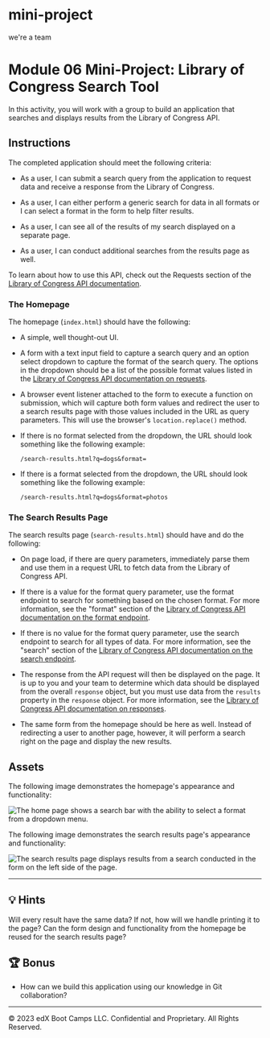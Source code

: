 # mini-project
we're a team



# Module 06 Mini-Project: Library of Congress Search Tool

In this activity, you will work with a group to build an application that searches and displays results from the Library of Congress API.

## Instructions

The completed application should meet the following criteria:

* As a user, I can submit a search query from the application to request data and receive a response from the Library of Congress.

* As a user, I can either perform a generic search for data in all formats or I can select a format in the form to help filter results.

* As a user, I can see all of the results of my search displayed on a separate page.

* As a user, I can conduct additional searches from the results page as well.

To learn about how to use this API, check out the Requests section of the [Library of Congress API documentation](https://www.loc.gov/apis/json-and-yaml/requests/).

### The Homepage

The homepage (`index.html`) should have the following:

* A simple, well thought-out UI.

* A form with a text input field to capture a search query and an option select dropdown to capture the format of the search query. The options in the dropdown should be a list of the possible format values listed in the [Library of Congress API documentation on requests](https://www.loc.gov/apis/json-and-yaml/requests/endpoints/).

* A browser event listener attached to the form to execute a function on submission, which will capture both form values and redirect the user to a search results page with those values included in the URL as query parameters. This will use the browser's `location.replace()` method.

* If there is no format selected from the dropdown, the URL should look something like the following example:

  ```http
  /search-results.html?q=dogs&format=
  ```

* If there is a format selected from the dropdown, the URL should look something like the following example:

  ```http
  /search-results.html?q=dogs&format=photos
  ```

### The Search Results Page

The search results page (`search-results.html`) should have and do the following:

* On page load, if there are query parameters, immediately parse them and use them in a request URL to fetch data from the Library of Congress API.

* If there is a value for the format query parameter, use the format endpoint to search for something based on the chosen format. For more information, see the "format" section of the [Library of Congress API documentation on the format endpoint](https://www.loc.gov/apis/json-and-yaml/requests/endpoints).

* If there is no value for the format query parameter, use the search endpoint to search for all types of data. For more information, see the "search" section of the [Library of Congress API documentation on the search endpoint](https://www.loc.gov/apis/json-and-yaml/requests/endpoints/).

* The response from the API request will then be displayed on the page. It is up to you and your team to determine which data should be displayed from the overall `response` object, but you must use data from the `results` property in the `response` object. For more information, see the [Library of Congress API documentation on responses](https://www.loc.gov/apis/json-and-yaml/responses/search-results/).

* The same form from the homepage should be here as well. Instead of redirecting a user to another page, however, it will perform a search right on the page and display the new results.

## Assets

The following image demonstrates the homepage's appearance and functionality:

![The home page shows a search bar with the ability to select a format from a dropdown menu.](./Images/01-homepage.png)

The following image demonstrates the search results page's appearance and functionality:

![The search results page displays results from a search conducted in the form on the left side of the page.](./Images/02-search-results-page.png)

---

## 💡 Hints

Will every result have the same data? If not, how will we handle printing it to the page? Can the form design and functionality from the homepage be reused for the search results page?

## 🏆 Bonus

* How can we build this application using our knowledge in Git collaboration?

---
© 2023 edX Boot Camps LLC. Confidential and Proprietary. All Rights Reserved.
